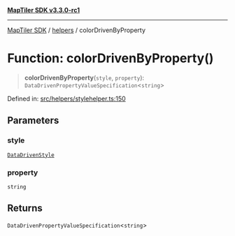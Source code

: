 [**MapTiler SDK v3.3.0-rc1**](../../../../README.md)

***

[MapTiler SDK](../../../../README.md) / [helpers](../README.md) / colorDrivenByProperty

# Function: colorDrivenByProperty()

> **colorDrivenByProperty**(`style`, `property`): `DataDrivenPropertyValueSpecification`\<`string`\>

Defined in: [src/helpers/stylehelper.ts:150](https://github.com/maptiler/maptiler-sdk-js/blob/d9cb958ebf063ecde2f6f583eb172e5a83460e6a/src/helpers/stylehelper.ts#L150)

## Parameters

### style

[`DataDrivenStyle`](../type-aliases/DataDrivenStyle.md)

### property

`string`

## Returns

`DataDrivenPropertyValueSpecification`\<`string`\>
